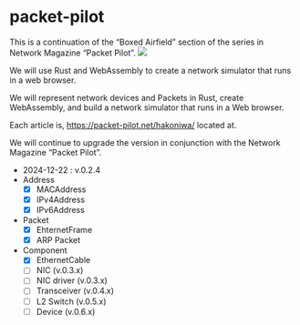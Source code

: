 # packet-pilot

This is a continuation of the “Boxed Airfield” section of the series in Network Magazine “Packet Pilot”.
<a href=“https://www.amazon.co.jp/dp/B0DKGBQ44F”><img src=“https://packet-pilot/assets/diy/hakoniwa/01/cover.png”></a>

We will use Rust and WebAssembly to create a network simulator that runs in a web browser.

We will represent network devices and Packets in Rust, create WebAssembly, and build a network simulator that runs in a Web browser.

Each article is,
<a href="https://packet-pilot.net/hakoniwa/">https://packet-pilot.net/hakoniwa/</a>
located at.

We will continue to upgrade the version in conjunction with the Network Magazine “Packet Pilot”.

- 2024-12-22 : v.0.2.4
- Address
  - [x] MACAddress
  - [x] IPv4Address
  - [x] IPv6Address
- Packet
  - [x] EhternetFrame
  - [X] ARP Packet
- Component
  - [x] EthernetCable
  - [ ] NIC  (v.0.3.x)
  - [ ] NIC driver  (v.0.3.x)
  - [ ] Transceiver  (v.0.4.x)
  - [ ] L2 Switch  (v.0.5.x)
  - [ ] Device    (v.0.6.x)
